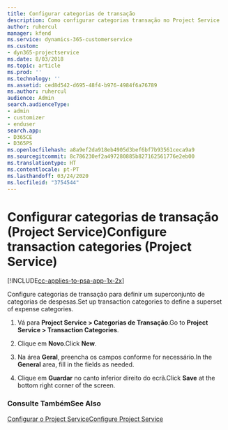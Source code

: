 ```yaml
---
title: Configurar categorias de transação
description: Como configurar categorias transação no Project Service
author: ruhercul
manager: kfend
ms.service: dynamics-365-customerservice
ms.custom:
- dyn365-projectservice
ms.date: 8/03/2018
ms.topic: article
ms.prod: ''
ms.technology: ''
ms.assetid: ced8d542-d695-48f4-b976-4984f6a76789
ms.author: ruhercul
audience: Admin
search.audienceType:
- admin
- customizer
- enduser
search.app:
- D365CE
- D365PS
ms.openlocfilehash: a8a9ef2da918eb4905d3bef6bf7b93561ceca9a9
ms.sourcegitcommit: 8c786230ef2a497280885b827162561776e2eb00
ms.translationtype: HT
ms.contentlocale: pt-PT
ms.lasthandoff: 03/24/2020
ms.locfileid: "3754544"
---
```

# <a name="configure-transaction-categories-project-service"></a><span data-ttu-id="c930c-103">Configurar categorias de transação (Project Service)</span><span class="sxs-lookup"><span data-stu-id="c930c-103">Configure transaction categories (Project Service)</span></span>

[!INCLUDE[cc-applies-to-psa-app-1x-2x](../includes/cc-applies-to-psa-app-1x-2x.md)]

<span data-ttu-id="c930c-104">Configure categorias de transação para definir um superconjunto de categorias de despesas.</span><span class="sxs-lookup"><span data-stu-id="c930c-104">Set up transaction categories to define a superset of expense categories.</span></span>  
  
1.  <span data-ttu-id="c930c-105">Vá para **Project Service > Categorias de Transação**.</span><span class="sxs-lookup"><span data-stu-id="c930c-105">Go to **Project Service > Transaction Categories**.</span></span>  
  
2.  <span data-ttu-id="c930c-106">Clique em **Novo**.</span><span class="sxs-lookup"><span data-stu-id="c930c-106">Click **New**.</span></span>  
  
3.  <span data-ttu-id="c930c-107">Na área **Geral**, preencha os campos conforme for necessário.</span><span class="sxs-lookup"><span data-stu-id="c930c-107">In the **General** area, fill in the fields as needed.</span></span>  
  
4.  <span data-ttu-id="c930c-108">Clique em **Guardar** no canto inferior direito do ecrã.</span><span class="sxs-lookup"><span data-stu-id="c930c-108">Click **Save** at the bottom right corner of the screen.</span></span>  
  
### <a name="see-also"></a><span data-ttu-id="c930c-109">Consulte Também</span><span class="sxs-lookup"><span data-stu-id="c930c-109">See Also</span></span>  
 [<span data-ttu-id="c930c-110">Configurar o Project Service</span><span class="sxs-lookup"><span data-stu-id="c930c-110">Configure Project Service</span></span>](../project-service/configure.md)
